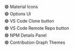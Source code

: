 🟢 Material Icons\
🟢 Options UI\
🟢 VS Code Clone button\
🟢 VS Code Remote Repo button\
🟢 NPM Details Panel\
🟢 Contribution Graph Themes
